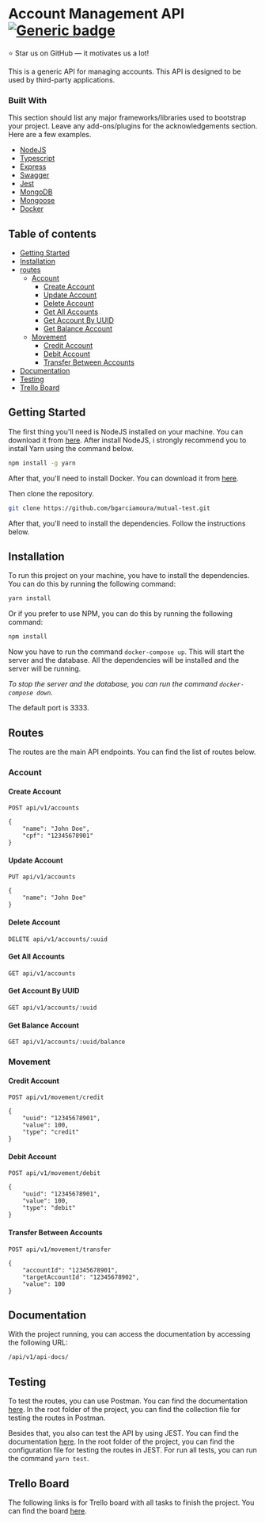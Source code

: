 # Account Management API [![Generic badge](https://img.shields.io/badge/Version-1.0.0-<COLOR>.svg)](https://shields.io/)

:star: Star us on GitHub — it motivates us a lot!

This is a generic API for managing accounts. This API is designed to be used by third-party applications.

### Built With

This section should list any major frameworks/libraries used to bootstrap your project. Leave any add-ons/plugins for the acknowledgements section. Here are a few examples.

-   [NodeJS](https://nodejs.org/en/)
-   [Typescript](https://www.typescriptlang.org/)
-   [Express](https://expressjs.com/pt-br/)
-   [Swagger](https://swagger.io/)
-   [Jest](https://jestjs.io/pt-BR/)
-   [MongoDB](https://www.mongodb.com/pt-br)
-   [Mongoose](https://mongoosejs.com/)
-   [Docker](https://www.docker.com/)

## Table of contents

-   [Getting Started](#getting-started)
-   [Installation](#installation)
-   [routes](#routes)
    -   [Account](#account-main)
        -   [Create Account](#create-account)
        -   [Update Account](#update-account)
        -   [Delete Account](#delete-account)
        -   [Get All Accounts](#get-all-accounts)
        -   [Get Account By UUID](#get-account-by-uuid)
        -   [Get Balance Account](#get-balance-account)
    -   [Movement](#movement-main)
        -   [Credit Account](#credit-account)
        -   [Debit Account](#debit-account)
        -   [Transfer Between Accounts](#transfer-between-accounts)
-   [Documentation](#documentation)
-   [Testing](#testing)
-   [Trello Board](#trello-board)

## Getting Started

The first thing you'll need is NodeJS installed on your machine. You can download it from [here](https://nodejs.org/en/download/). After install NodeJS, i strongly recommend you to install Yarn using the command below.

```bash
npm install -g yarn
```

After that, you'll need to install Docker. You can download it from [here](https://www.docker.com/community-edition).

Then clone the repository.

```bash
git clone https://github.com/bgarciamoura/mutual-test.git
```

After that, you'll need to install the dependencies. Follow the instructions below.

## Installation

To run this project on your machine, you have to install the dependencies. You can do this by running the following command:

```bash
yarn install
```

Or if you prefer to use NPM, you can do this by running the following command:

```bash
npm install
```

Now you have to run the command `docker-compose up`. This will start the server and the database. All the dependencies will be installed and the server will be running.

_To stop the server and the database, you can run the command `docker-compose down`._

The default port is 3333.

## Routes

The routes are the main API endpoints. You can find the list of routes below.

### Account

#### Create Account

    POST api/v1/accounts

    {
    	"name": "John Doe",
    	"cpf": "12345678901"
    }

#### Update Account

    PUT api/v1/accounts

    {
    	"name": "John Doe"
    }

#### Delete Account

    DELETE api/v1/accounts/:uuid

#### Get All Accounts

    GET api/v1/accounts

#### Get Account By UUID

    GET api/v1/accounts/:uuid

#### Get Balance Account

    GET api/v1/accounts/:uuid/balance

### Movement

#### Credit Account

    POST api/v1/movement/credit

    {
    	"uuid": "12345678901",
    	"value": 100,
    	"type": "credit"
    }

#### Debit Account

    POST api/v1/movement/debit

    {
    	"uuid": "12345678901",
    	"value": 100,
    	"type": "debit"
    }

#### Transfer Between Accounts

    POST api/v1/movement/transfer

    {
    	"accountId": "12345678901",
    	"targetAccountId": "12345678902",
    	"value": 100
    }

## Documentation

With the project running, you can access the documentation by accessing the following URL:

```bash
/api/v1/api-docs/
```

## Testing

To test the routes, you can use Postman. You can find the documentation [here](https://www.getpostman.com/docs/). In the root folder of the project, you can find the collection file for testing the routes in Postman.

Besides that, you also can test the API by using JEST. You can find the documentation [here](https://jestjs.io/docs/en/getting-started). In the root folder of the project, you can find the configuration file for testing the routes in JEST. For run all tests, you can run the command `yarn test`.

## Trello Board

The following links is for Trello board with all tasks to finish the project. You can find the board [here](https://trello.com/invite/b/CQRtcfPO/043d374712c57d2e70d988fac33b9a47/kanban-mutual).
